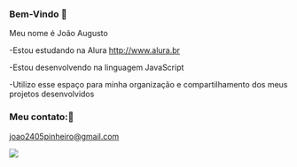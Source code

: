### Bem-Vindo 👋

Meu nome é João Augusto

-Estou estudando na Alura http://www.alura.br

-Estou desenvolvendo na linguagem JavaScript

-Utilizo esse espaço para minha organização e compartilhamento dos meus projetos desenvolvidos

### Meu contato:📮

 joao2405pinheiro@gmail.com


![](https://media1.tenor.com/m/n321Fs2OTgoAAAAC/audi-audi-logo.gif)
 
